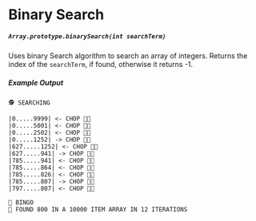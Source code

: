 # Binary Search

##### `Array.prototype.binarySearch(int searchTerm)`
Uses binary Search algorithm to search an array of integers. Returns the index of the `searchTerm`, if found, otherwise it returns -1.

##### Example Output

```
🕵 SEARCHING

|0.....9999| <- CHOP 💇🏽
|0.....5001| <- CHOP 💇🏽
|0.....2502| <- CHOP 💇🏽
|0.....1252| -> CHOP 💇🏽
|627.....1252| <- CHOP 💇🏽
|627.....941| -> CHOP 💇🏽
|785.....941| <- CHOP 💇🏽
|785.....864| <- CHOP 💇🏽
|785.....826| <- CHOP 💇🏽
|785.....807| -> CHOP 💇🏽
|797.....807| <- CHOP 💇🏽

🎉 BINGO
🎉 FOUND 800 IN A 10000 ITEM ARRAY IN 12 ITERATIONS
```